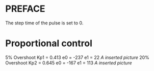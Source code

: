 # PREFACE #
  The step time of the pulse is set to 0.
  
# Proportional control #
  5% Overshoot 
    Kp1 = 0.413 
    e0 = -237
    e1 = 22
  _A inserted picture_
  20% Overshoot 
    Kp2 = 0.645
    e0 = -167
    e1 = 113
  _A inserted picture_
